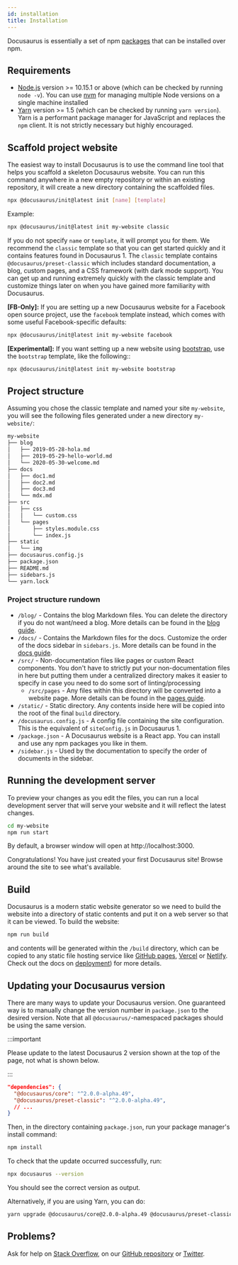 ```yaml
---
id: installation
title: Installation
---
```


Docusaurus is essentially a set of npm [packages](https://github.com/facebook/docusaurus/tree/master/packages) that can be installed over npm.

## Requirements

- [Node.js](https://nodejs.org/en/download/) version >= 10.15.1 or above (which can be checked by running `node -v`). You can use [nvm](https://github.com/nvm-sh/nvm) for managing multiple Node versions on a single machine installed
- [Yarn](https://yarnpkg.com/en/) version >= 1.5 (which can be checked by running `yarn version`). Yarn is a performant package manager for JavaScript and replaces the `npm` client. It is not strictly necessary but highly encouraged.

## Scaffold project website

The easiest way to install Docusaurus is to use the command line tool that helps you scaffold a skeleton Docusaurus website. You can run this command anywhere in a new empty repository or within an existing repository, it will create a new directory containing the scaffolded files.

```bash
npx @docusaurus/init@latest init [name] [template]
```

Example:

```bash
npx @docusaurus/init@latest init my-website classic
```

If you do not specify `name` or `template`, it will prompt you for them. We recommend the `classic` template so that you can get started quickly and it contains features found in Docusaurus 1. The `classic` template contains `@docusaurus/preset-classic` which includes standard documentation, a blog, custom pages, and a CSS framework (with dark mode support). You can get up and running extremely quickly with the classic template and customize things later on when you have gained more familiarity with Docusaurus.

**[FB-Only]:** If you are setting up a new Docusaurus website for a Facebook open source project, use the `facebook` template instead, which comes with some useful Facebook-specific defaults:

```bash
npx @docusaurus/init@latest init my-website facebook
```

**[Experimental]:** If you want setting up a new website using [bootstrap](https://getbootstrap.com/), use the `bootstrap` template, like the following::

```bash
npx @docusaurus/init@latest init my-website bootstrap
```

## Project structure

Assuming you chose the classic template and named your site `my-website`, you will see the following files generated under a new directory `my-website/`:

```sh
my-website
├── blog
│   ├── 2019-05-28-hola.md
│   ├── 2019-05-29-hello-world.md
│   └── 2020-05-30-welcome.md
├── docs
│   ├── doc1.md
│   ├── doc2.md
│   ├── doc3.md
│   └── mdx.md
├── src
│   ├── css
│   │   └── custom.css
│   └── pages
│       ├── styles.module.css
│       └── index.js
├── static
│   └── img
├── docusaurus.config.js
├── package.json
├── README.md
├── sidebars.js
└── yarn.lock
```

### Project structure rundown

- `/blog/` - Contains the blog Markdown files. You can delete the directory if you do not want/need a blog. More details can be found in the [blog guide](blog.md).
- `/docs/` - Contains the Markdown files for the docs. Customize the order of the docs sidebar in `sidebars.js`. More details can be found in the [docs guide](./guides/docs/docs-markdown-features.mdx).
- `/src/` - Non-documentation files like pages or custom React components. You don't have to strictly put your non-documentation files in here but putting them under a centralized directory makes it easier to specify in case you need to do some sort of linting/processing
  - `/src/pages` - Any files within this directory will be converted into a website page. More details can be found in the [pages guide](guides/creating-pages.md).
- `/static/` - Static directory. Any contents inside here will be copied into the root of the final `build` directory.
- `/docusaurus.config.js` - A config file containing the site configuration. This is the equivalent of `siteConfig.js` in Docusaurus 1.
- `/package.json` - A Docusaurus website is a React app. You can install and use any npm packages you like in them.
- `/sidebar.js` - Used by the documentation to specify the order of documents in the sidebar.

## Running the development server

To preview your changes as you edit the files, you can run a local development server that will serve your website and it will reflect the latest changes.

```bash npm2yarn
cd my-website
npm run start
```

By default, a browser window will open at http://localhost:3000.

Congratulations! You have just created your first Docusaurus site! Browse around the site to see what's available.

## Build

Docusaurus is a modern static website generator so we need to build the website into a directory of static contents and put it on a web server so that it can be viewed. To build the website:

```bash npm2yarn
npm run build
```

and contents will be generated within the `/build` directory, which can be copied to any static file hosting service like [GitHub pages](https://pages.github.com/), [Vercel](https://vercel.com/) or [Netlify](https://www.netlify.com/). Check out the docs on [deployment](deployment.mdx)) for more details.

## Updating your Docusaurus version

There are many ways to update your Docusaurus version. One guaranteed way is to manually change the version number in `package.json` to the desired version. Note that all `@docusaurus/`-namespaced packages should be using the same version.

:::important

Please update to the latest Docusaurus 2 version shown at the top of the page, not what is shown below.

:::

```json title="package.json"
"dependencies": {
  "@docusaurus/core": "^2.0.0-alpha.49",
  "@docusaurus/preset-classic": "^2.0.0-alpha.49",
  // ...
}
```

Then, in the directory containing `package.json`, run your package manager's install command:

```bash npm2yarn
npm install
```

To check that the update occurred successfully, run:

```bash npm2yarn
npx docusaurus --version
```

You should see the correct version as output.

Alternatively, if you are using Yarn, you can do:

```bash
yarn upgrade @docusaurus/core@2.0.0-alpha.49 @docusaurus/preset-classic@2.0.0-alpha.49
```

## Problems?

Ask for help on [Stack Overflow](https://stackoverflow.com/questions/tagged/docusaurus), on our [GitHub repository](https://github.com/facebook/docusaurus) or [Twitter](https://twitter.com/docusaurus).
